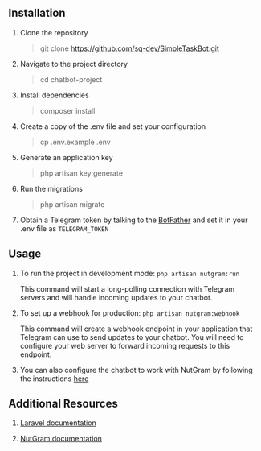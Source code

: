 ## Installation

1. Clone the repository 

   > git clone https://github.com/sq-dev/SimpleTaskBot.git

2. Navigate to the project directory
   > cd chatbot-project

3. Install dependencies
    >composer install

4. Create a copy of the .env file and set your configuration
   >cp .env.example .env

5. Generate an application key
   >php artisan key:generate

6. Run the migrations
   >php artisan migrate

7. Obtain a Telegram token by talking to the [BotFather](https://telegram.me/botfather) and set it in your .env file as `TELEGRAM_TOKEN`

## Usage

1. To run the project in development mode:
   ```php artisan nutgram:run```

   This command will start a long-polling connection with Telegram servers and will handle incoming updates to your chatbot.

2. To set up a webhook for production:
   ```php artisan nutgram:webhook```

   This command will create a webhook endpoint in your application that Telegram can use to send updates to your chatbot. You will need to configure your web server to forward incoming requests to this endpoint.

3. You can also configure the chatbot to work with NutGram by following the instructions [here](https://github.com/nutgram/nutgram)

## Additional Resources

1. [Laravel documentation](https://laravel.com/docs)

2. [NutGram documentation](https://github.com/nutgram/nutgram)
